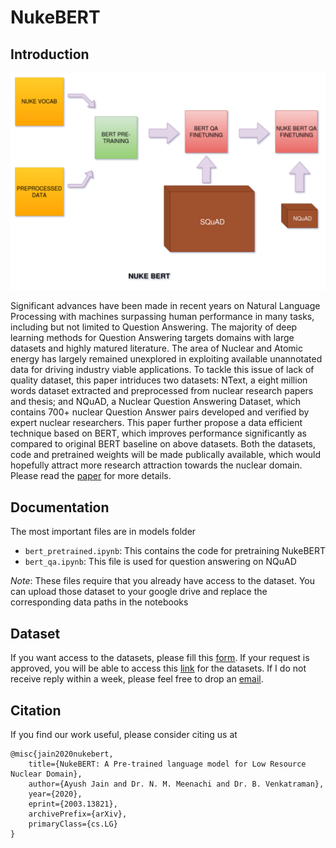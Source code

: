 # NukeBERT

## Introduction

![alt text](https://github.com/ayushjain1144/NukeBERT/blob/master/Images/NUKE_BERT.png)

Significant advances have been made in recent years on Natural Language Processing with machines surpassing human performance in many tasks, including but not limited to Question Answering. The majority of deep learning methods for Question Answering targets domains with large datasets and highly matured literature. The area of Nuclear and Atomic energy has largely remained unexplored in exploiting available unannotated data for driving industry viable applications. To tackle this issue of lack of quality dataset, this paper intriduces two datasets: NText, a eight million words dataset extracted and preprocessed from nuclear research papers and thesis; and NQuAD, a Nuclear Question Answering Dataset, which contains 700+ nuclear Question Answer pairs developed and verified by expert nuclear researchers. This paper further propose a data efficient technique based on BERT, which improves performance significantly as compared to original BERT baseline on above datasets. Both the datasets, code and pretrained weights will be made publically available, which would hopefully attract more research attraction towards the nuclear domain. Please read the [paper](https://arxiv.org/abs/2003.13821) for more details.

## Documentation

The most important files are in models folder

- `bert_pretrained.ipynb`: This contains the code for pretraining NukeBERT
- `bert_qa.ipynb`: This file is used for question answering on NQuAD

*Note*: These files require that you already have access to the dataset. You can upload those dataset to your google drive and replace the corresponding data paths in the notebooks

## Dataset

If you want access to the datasets, please fill this [form](https://forms.gle/1pkiP9qPjqG9GsMC6). If your request is approved, you will be able to access this [link](https://drive.google.com/drive/folders/1-O8Q2IQ9oB7cWkxqkQQR_9xPNo4lXGoQ?usp=sharing) for the datasets. If I do not receive reply within a week, please feel free to drop an [email](mailto:ayushjain1144@gmail.com).

## Citation

If you find our work useful, please consider citing us at 

```
@misc{jain2020nukebert,
    title={NukeBERT: A Pre-trained language model for Low Resource Nuclear Domain},
    author={Ayush Jain and Dr. N. M. Meenachi and Dr. B. Venkatraman},
    year={2020},
    eprint={2003.13821},
    archivePrefix={arXiv},
    primaryClass={cs.LG}
}
```

